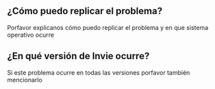 ## ¿Cómo puedo replicar el problema?
Porfavor explicanos cómo puedo replicar el problema y en que sistema operativo ocurre
## ¿En qué versión de Invie ocurre?
Si este problema ocurre en todas las versiones porfavor también mencionarlo
